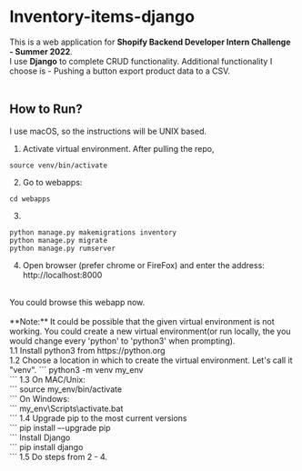 # Inventory-items-django <br />

This is a web application for **Shopify Backend Developer Intern Challenge - Summer 2022**. <br />
I use **Django** to complete CRUD functionality. Additional functionality I choose is - Pushing a button export product data to a CSV. <br />
<br />
## How to Run? <br />
I use macOS, so the instructions will be UNIX based. <br />
1. Activate virtual environment. After pulling the repo, <br />
```
source venv/bin/activate
```
2. Go to webapps: 
```
cd webapps
```
3.
```
python manage.py makemigrations inventory 
python manage.py migrate
python manage.py rumserver
```
4. Open browser (prefer chrome or FireFox) and enter the address: <br />
http://localhost:8000 <br />
<br />
You could browse this webapp now. <br />
<br />
**Note:** It could be possible that the given virtual environment is not working. You could create a new virtual environment(or run locally, the you would change every 'python' to 'python3' when prompting). <br />
1.1 Install python3 from https://python.org <br />
1.2 Choose a location in which to create the virtual environment. Let's call it "venv".
```
python3 -m venv my_env <br />
```
1.3 On MAC/Unix: <br />
```
source my_env/bin/activate <br />
```
On Windows: <br />
```
my_env\Scripts\activate.bat <br />
```
1.4 Upgrade pip to the most current versions <br />
```
pip install –-upgrade pip <br />
```
Install Django <br />
```
pip install django <br />
```
1.5 Do steps from 2 - 4. <br />
